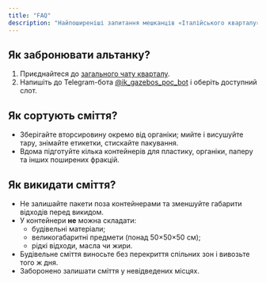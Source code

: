 ```yaml
---
title: "FAQ"
description: "Найпоширеніші запитання мешканців «Італійського кварталу»."
---
```


## Як забронювати альтанку?
1. Приєднайтеся до [загального чату кварталу](https://t.me/+gY8RgYVGUwlkNTBi).
2. Напишіть до Telegram-бота [@ik_gazebos_poc_bot](https://t.me/ik_gazebos_poc_bot) і оберіть доступний слот.

## Як сортують сміття?
- Зберігайте вторсировину окремо від органіки; мийте і висушуйте тару, знімайте етикетки, стискайте пакування.
- Вдома підготуйте кілька контейнерів для пластику, органіки, паперу та інших поширених фракцій.

## Як викидати сміття?
- Не залишайте пакети поза контейнерами та зменшуйте габарити відходів перед викидом.
- У контейнери **не** можна складати:
  - будівельні матеріали;
  - великогабаритні предмети (понад 50×50×50 см);
  - рідкі відходи, масла чи жири.
- Будівельне сміття виносьте без перекриття спільних зон і вивозьте того ж дня.
- Заборонено залишати сміття у невідведених місцях.

